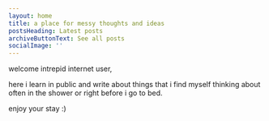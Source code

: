 ```yaml
---
layout: home
title: a place for messy thoughts and ideas
postsHeading: Latest posts
archiveButtonText: See all posts
socialImage: ''
---
```


welcome intrepid internet user, 

here i learn in public and write about things that i find myself thinking about often in the shower or right before i go to bed. 

enjoy your stay :) 